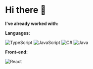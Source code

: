 # Hi there 👋

**I've already worked with:**

**Languages:**

![TypeScript](./icons/TypeScript.png)
![JavaScript](./icons/JavaScript.png)
![C#](./icons/CS.png)
![Java](./icons/Java-Light.png)
  
**Front-end:**

![React](./icons/React-Dark.png)
